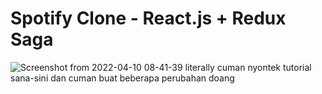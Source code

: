 # Spotify Clone - React.js + Redux Saga
![Screenshot from 2022-04-10 08-41-39](https://user-images.githubusercontent.com/83978538/162597601-6f697f2e-dda8-4a6c-a4e8-020c52ca1c93.png)
literally cuman nyontek tutorial sana-sini dan cuman buat beberapa perubahan doang
